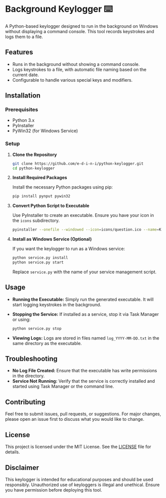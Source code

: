 # Background Keylogger ⌨️

A Python-based keylogger designed to run in the background on Windows without displaying a command console. This tool records keystrokes and logs them to a file.

## Features

- Runs in the background without showing a command console.
- Logs keystrokes to a file, with automatic file naming based on the current date.
- Configurable to handle various special keys and modifiers.

## Installation

### Prerequisites

- Python 3.x
- PyInstaller
- PyWin32 (for Windows Service)

### Setup

1. **Clone the Repository**

   ```bash
   git clone https://github.com/e-d-i-n-i/python-keylogger.git
   cd python-keylogger
   ```

2. **Install Required Packages**

   Install the necessary Python packages using pip:

   ```bash
   pip install pynput pywin32
   ```

3. **Convert Python Script to Executable**

   Use PyInstaller to create an executable. Ensure you have your icon in the `icons` subdirectory.

   ```bash
   pyinstaller --onefile --windowed --icon=icons/question.ico --name=Keylogger main.py
   ```

4. **Install as Windows Service (Optional)**

   If you want the keylogger to run as a Windows service:

   ```bash
   python service.py install
   python service.py start
   ```

   Replace `service.py` with the name of your service management script.

## Usage

- **Running the Executable:** Simply run the generated executable. It will start logging keystrokes in the background.
- **Stopping the Service:** If installed as a service, stop it via Task Manager or using:

  ```bash
  python service.py stop
  ```

- **Viewing Logs:** Logs are stored in files named `log_YYYY-MM-DD.txt` in the same directory as the executable.

## Troubleshooting

- **No Log File Created:** Ensure that the executable has write permissions in the directory.
- **Service Not Running:** Verify that the service is correctly installed and started using Task Manager or the command line.

## Contributing

Feel free to submit issues, pull requests, or suggestions. For major changes, please open an issue first to discuss what you would like to change.

## License

This project is licensed under the MIT License. See the [LICENSE](LICENSE) file for details.

## Disclaimer

This keylogger is intended for educational purposes and should be used responsibly. Unauthorized use of keyloggers is illegal and unethical. Ensure you have permission before deploying this tool.

